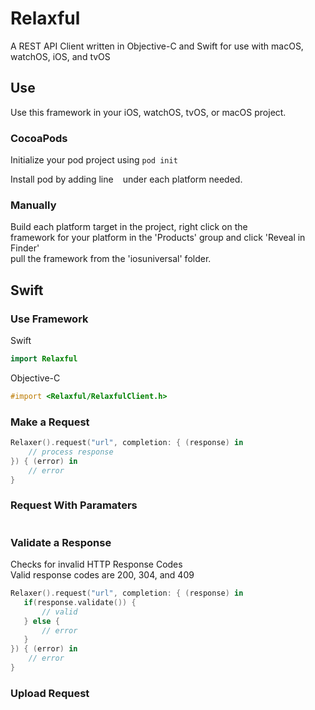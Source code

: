 # Relaxful

A REST API Client written in Objective-C and Swift for use with macOS, watchOS, iOS, and tvOS


## Use

Use this framework in your iOS, watchOS, tvOS, or macOS project.

### CocoaPods

Initialize your pod project using ```pod init```  

Install pod by adding line ``` ``` under each platform needed.

### Manually

Build each platform target in the project, right click on the  
framework for your platform in the 'Products' group and click 'Reveal in Finder'  
pull the framework from the 'iosuniversal' folder. 

## Swift

### Use Framework

Swift  
```swift
import Relaxful
```

Objective-C  
```objective-c
#import <Relaxful/RelaxfulClient.h>
```

### Make a Request

```swift
Relaxer().request("url", completion: { (response) in
    // process response
}) { (error) in
    // error           
}
```

### Request With Paramaters

```swift

```

### Validate a Response

Checks for invalid HTTP Response Codes  
Valid response codes are 200, 304, and 409

```swift
Relaxer().request("url", completion: { (response) in
   if(response.validate()) {
       // valid
   } else {
       // error
   }
}) { (error) in
    // error        
}
```

### Upload Request

```swift

```
